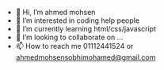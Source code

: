 - 👋 Hi, I’m ahmed mohsen
- 👀 I’m interested in coding help people 
- 🌱 I’m currently learning html/css/javascript
- 💞️ I’m looking to collaborate on ...
- 📫 How to reach me 01112441524 or ahmedmohsensobhimohamed@gmail.com

<!---
egyking/egyking is a ✨ special ✨ repository because its `README.md` (this file) appears on your GitHub profile.
You can click the Preview link to take a look at your changes.
--->
